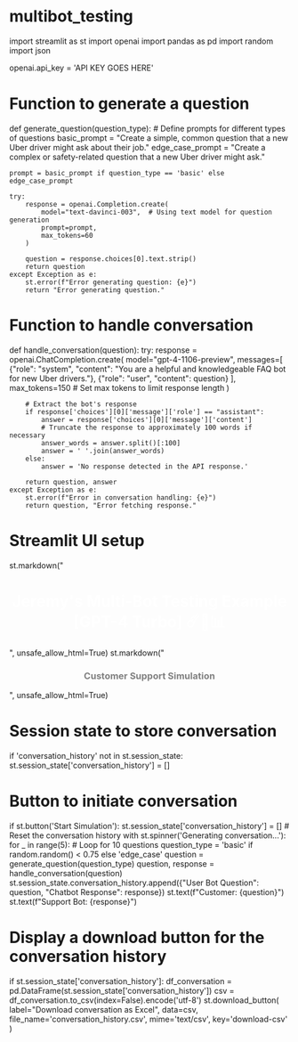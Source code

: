 # multibot_testing


import streamlit as st
import openai
import pandas as pd
import random
import json

openai.api_key = 'API KEY GOES HERE' 


# Function to generate a question
def generate_question(question_type):
    # Define prompts for different types of questions
    basic_prompt = "Create a simple, common question that a new Uber driver might ask about their job."
    edge_case_prompt = "Create a complex or safety-related question that a new Uber driver might ask."
    
    prompt = basic_prompt if question_type == 'basic' else edge_case_prompt
    
    try:
        response = openai.Completion.create(
            model="text-davinci-003",  # Using text model for question generation
            prompt=prompt,
            max_tokens=60
        )
        
        question = response.choices[0].text.strip()
        return question
    except Exception as e:
        st.error(f"Error generating question: {e}")
        return "Error generating question."

# Function to handle conversation
def handle_conversation(question):
    try:
        response = openai.ChatCompletion.create(
            model="gpt-4-1106-preview",
            messages=[
                {"role": "system", "content": "You are a helpful and knowledgeable FAQ bot for new Uber drivers."},
                {"role": "user", "content": question}
            ],
            max_tokens=150  # Set max tokens to limit response length
        )
        
        # Extract the bot's response
        if response['choices'][0]['message']['role'] == "assistant":
            answer = response['choices'][0]['message']['content']
            # Truncate the response to approximately 100 words if necessary
            answer_words = answer.split()[:100]
            answer = ' '.join(answer_words)
        else:
            answer = 'No response detected in the API response.'

        return question, answer
    except Exception as e:
        st.error(f"Error in conversation handling: {e}")
        return question, "Error fetching response."

# Streamlit UI setup
st.markdown("<h1 style='text-align: center; color: white;'>Jeremy's Multi-Bot Testing Example [GPT-4 Turbo] ☄️🤖📊</h1>", unsafe_allow_html=True)
st.markdown("<h3 style='text-align: center; color: grey;'>Customer Support Simulation</h3>", unsafe_allow_html=True)

# Session state to store conversation
if 'conversation_history' not in st.session_state:
    st.session_state['conversation_history'] = []

# Button to initiate conversation
if st.button('Start Simulation'):
    st.session_state['conversation_history'] = []  # Reset the conversation history
    with st.spinner('Generating conversation...'):
        for _ in range(5):  # Loop for 10 questions
            question_type = 'basic' if random.random() < 0.75 else 'edge_case'
            question = generate_question(question_type)
            question, response = handle_conversation(question)
            st.session_state.conversation_history.append({"User Bot Question": question, "Chatbot Response": response})
            st.text(f"Customer: {question}")
            st.text(f"Support Bot: {response}")

# Display a download button for the conversation history
if st.session_state['conversation_history']:
    df_conversation = pd.DataFrame(st.session_state['conversation_history'])
    csv = df_conversation.to_csv(index=False).encode('utf-8')
    st.download_button(
        label="Download conversation as Excel",
        data=csv,
        file_name='conversation_history.csv',
        mime='text/csv',
        key='download-csv'
    )
